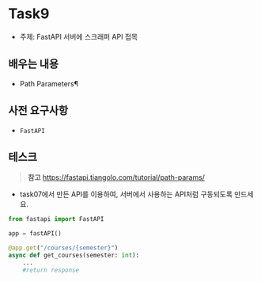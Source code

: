# Task9

- 주제: FastAPI 서버에 스크래퍼 API 접목

## 배우는 내용

- Path Parameters¶

## 사전 요구사항

- `FastAPI`

## 테스크

> **참고** https://fastapi.tiangolo.com/tutorial/path-params/

- task07에서 만든 API를 이용하여, 서버에서 사용하는 API처럼 구동되도록 만드세요.

```python
from fastapi import FastAPI

app = fastAPI()

@app.get("/courses/{semester}")
async def get_courses(semester: int):
    ...
    #return response
```
